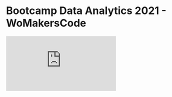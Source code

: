 # Bootcamp Data Analytics 2021 - WoMakersCode



![alt text](https://github.com/NaraGuimma/bootcamp_WoMakersCode/blob/main/Imagens/calendario-bootcamp-data-analytics.pdf)
